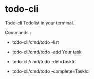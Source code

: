# todo-cli
Todo-cli Todolist in your terminal.  

Commands :  

- todo-cli/cmd/todo -list  

- todo-cli/cmd/todo -add Your task  

- todo-cli/cmd/todo -del=TaskId  

- todo-cli/cmd/todo -complete=TaskId
